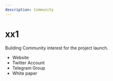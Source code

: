```yaml
---
description: Community
---
```

# xx1



Building Community interest for the project launch.

* Website
* Twitter Account
* Telegram Group
* White paper
